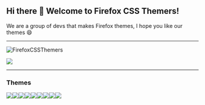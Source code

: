 ## Hi there 👋 Welcome to Firefox CSS Themers!
We are a group of devs that makes Firefox themes, I hope you like our themes 😄

<hr>
<img src="https://komarev.com/ghpvc/?username=FirefoxCSSThemers&color=green" alt="FirefoxCSSThemers"> 

<a href="https://discord.gg/pD9PmVKtrY"><img src="https://img.shields.io/discord/837559961194070026.svg?label=Discord&logo=Discord&colorB=7289da&style=for-the-badge"></a>
<hr>

### Themes
<div style="display: flex; flex-wrap: wrap;">
<a href="https://github.com/FirefoxCSSThemers/WhiteSur-FirefoxTheme">
  <img src="https://github-readme-stats.vercel.app/api/pin/?username=FirefoxCSSThemers&repo=WhiteSur-FirefoxTheme&theme=dracula">
</a>

<a href="https://github.com/FirefoxCSSThemers/GruvFox">
  <img src="https://github-readme-stats.vercel.app/api/pin/?username=FirefoxCSSThemers&repo=GruvFox&theme=dracula">
</a>

<a href="https://github.com/FirefoxCSSThemers/Simplify-Macish">
  <img src="https://github-readme-stats.vercel.app/api/pin/?username=FirefoxCSSThemers&repo=Simplify-Macish&theme=dracula">
</a>

<a href="https://github.com/FirefoxCSSThemers/SimplifyDarkish-Grey">
  <img src="https://github-readme-stats.vercel.app/api/pin/?username=FirefoxCSSThemers&repo=SimplifyDarkish-Grey&theme=dracula">
</a>

<a href="https://github.com/FirefoxCSSThemers/SimplifyDarkish-Purple">
  <img src="https://github-readme-stats.vercel.app/api/pin/?username=FirefoxCSSThemers&repo=SimplifyDarkish-Purple&theme=dracula">
</a>

<a href="https://github.com/FirefoxCSSThemers/SinplifyDarkish-Yellow">
  <img src="https://github-readme-stats.vercel.app/api/pin/?username=FirefoxCSSThemers&repo=SinplifyDarkish-Yellow&theme=dracula">
</a>

<a href="https://github.com/FirefoxCSSThemers/ClassicFox">
  <img src="https://github-readme-stats.vercel.app/api/pin/?username=FirefoxCSSThemers&repo=ClassicFox&theme=dracula">
</a>

<a href="https://github.com/FirefoxCSSThemers/Monterey-Fox">
  <img src="https://github-readme-stats.vercel.app/api/pin/?username=FirefoxCSSThemers&repo=Monterey-Fox&theme=dracula">
</a>
  
 <a href="https://github.com/FirefoxCSSThemers/Dracula-Fox">
  <img src="https://github-readme-stats.vercel.app/api/pin/?username=FirefoxCSSThemers&repo=Dracula-Fox&theme=dracula">
</a>
</div>
